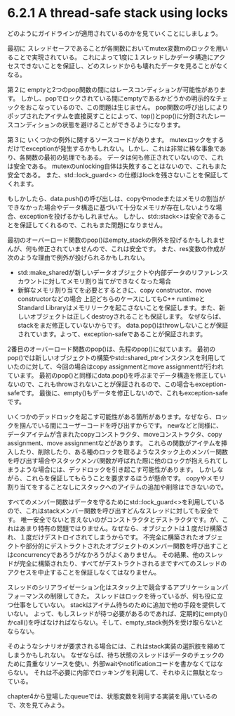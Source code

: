 # 6.2.1 A thread-safe stack using locks

どのようにガイドラインが適用されているのかを見ていくことにしましょう。

最初に
スレッドセーフであることが各関数においてmutex変数mのロックを用いることで実現されている。
これによって1度に１スレッドしかデータ構造にアクセスできないことを保証し、どのスレッドからも壊れたデータを見ることがなくなる。

第２に
emptyと2つのpop関数の間にはレースコンディションが可能性があります。
しかし、popでロックされている間にemptyであるかどうかの明示的なチェックをおこなっているので、この問題は生じません。
pop関数の呼び出しによりポップされたアイテムを直接戻すことによって、top()とpop()に分割されたレースコンディションの状態を避けることができるようになります。


第３に
いくつかの例外に関するソースコードがあります。
mutexロックをするだけでexceptionが発生するかもしれない。しかし、これは非常に稀な事象であり、各関数の最初の処理でもある。
データは何も修正されていないので、これは安全である。
mutexのunlocking自体は失敗することはないので、これもまた安全である。
また、std::lock_guard<> の仕様はlockを残さないことを保証してくれます。

もしかしたら、data.push()の呼び出しは、copyやmodeまたはメモリの割当ができなかった場合やデータ構造に基づいて十分なメモリが存在しないような場合、exceptionを投げるかもしれません。
しかし、std::stack<>は安全であることを保証してくれるので、これもまた問題になりません。


最初のオーバーロード関数のpop()はempty_stackの例外を投げるかもしれませんが、何も修正されていませんので、これは安全です。
また、res変数の作成が次のような理由で例外が投げられるかもしれない。
- std::make_sharedが新しいデータオブジェクトや内部データのリファレンスカウントに対してメモリ割り当てができなくなった場合
- 新鮮なメモリ割り当てを必要とするときに、copy constructor、move constructorなどの場合
上記どちらのケースにしてもC++ runtimeとStandard Libraryはメモリリークを起こさないことを保証します。また、新しいオブジェクトは正しくdestroyされることも保証します。
なぜならば、stackをまだ修正していないからです。
data.pop()はthrowしないことが保証されています。よって、exception-safeであることが保証されます。


2番目のオーバーロード関数のpop()は、先程のpop()に似ています。
最初のpop()では新しいオブジェクトの構築やstd::shared_ptrインスタンスを利用していたのに対して、今回の場合はcopy assignmentとmove assignmentが行われています。
最初のpop()と同様にdata.pop()を呼ぶまでデータ構造を修正していないので、これもthrowされないことが保証されるので、この場合もexception-safeです。
最後に、empty()もデータを修正しないので、これもexception-safeです。


いくつかのデッドロックを起こす可能性がある箇所があります。なぜなら、ロックを掴んでいる間にユーザーコードを呼び出すからです。
newなどと同様に、データアイテムが含まれたcopyコンストラクタ、moveコンストラクタ、copy assignment、move assignmentなどがあります。
これらの関数がアイテムを挿入したり、削除したり、ある種のロックを取るようなスタック上のメンバー関数を呼び出す場合やスタックメンバ関数が呼ばれた際に他のロックが抱えられてしまうような場合には、デッドロックを引き起こす可能性があります。
しかしながら、これらを保証してもらうことを要求するほうが懸命です。
copyやメモリ割り当てをすることなしにスタックへのアイテムの追加や削除はできないので。


すべてのメンバー関数はデータを守るためにstd::lock_guard<>を利用しているので、これはstackメンバー関数を呼び出すどんなスレッドに対しても安全です。
唯一安全でないと言えないのがコンストラクタとデストラクタです。が、これはあまり特有の問題ではりません。なぜなら、オブジェクトは１度だけ構築され、１度だけデストロイされてしまうからです。
不完全に構築されたオブジェクトや部分的にデストラクトされたオブジェクトのメンバー関数を呼び出すことはconcurrencyであろうがなかろうがよくありません。
その結果、他のスレッドが完全に構築されたり、すべてがデストラクトされるまですべてのスレッドのアクセスを中止することを保証しなくてはなりません。


スレッドのシリアライゼーション化はスタック上で競合するアプリケーションパフォーマンスの制限してきた。
スレッドはロックを待っているが、何も役に立つ仕事をしていない。
stackはアイテム待ちのために追加で他の手段を提供していない。
よって、もしスレッドが待つ必要があるのであれば、定期的にempty()かcall()を呼ばなければならない。そして、empty_stack例外を受け取らないとならない。

そのようなシナリオが要求される場合には、これはstack実装の選択肢を縮めてしまうかもしれない。
なぜならば、待ち状態のスレッドはデータのチェックのために貴重なリソースを使い、外部waitやnotificationコードを書かなくてはならない。
それは不必要に内部でロッキングを利用して、それゆえに無駄となっている。

chapter4から登場したqueueでは、状態変数を利用する実装を用いているので、次を見てみよう。

